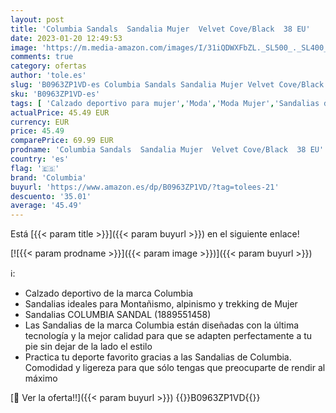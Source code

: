 ```yaml
---
layout: post
title: 'Columbia Sandals  Sandalia Mujer  Velvet Cove/Black  38 EU'
date: 2023-01-20 12:49:53
image: 'https://m.media-amazon.com/images/I/31iQDWXFbZL._SL500_._SL400_.jpg'
comments: true
category: ofertas
author: 'tole.es'
slug: 'B0963ZP1VD-es Columbia Sandals Sandalia Mujer Velvet Cove/Black 38 EU'
sku: 'B0963ZP1VD-es'
tags: [ 'Calzado deportivo para mujer','Moda','Moda Mujer','Sandalias deportivas de mujer','Zapatillas y calzado deportivo para mujer','Zapatos para mujer','columbia','sandalia','🇪🇸', ]
actualPrice: 45.49 EUR
currency: EUR
price: 45.49
comparePrice: 69.99 EUR
prodname: 'Columbia Sandals  Sandalia Mujer  Velvet Cove/Black  38 EU'
country: 'es'
flag: '🇪🇸'
brand: 'Columbia'
buyurl: 'https://www.amazon.es/dp/B0963ZP1VD/?tag=tolees-21'
descuento: '35.01'
average: '45.49'
---
```


Está [{{< param title >}}]({{< param buyurl >}}) en el siguiente enlace!

[![{{< param prodname >}}]({{< param image >}})]({{< param buyurl >}})

ℹ️:

- Calzado deportivo de la marca Columbia
- Sandalias ideales para Montañismo, alpinismo y trekking de Mujer
- Sandalias COLUMBIA SANDAL (1889551458)
- Las Sandalias de la marca Columbia están diseñadas con la última tecnología y la mejor calidad para que se adapten perfectamente a tu pie sin dejar de la lado el estilo
- Practica tu deporte favorito gracias a las Sandalias de Columbia. Comodidad y ligereza para que sólo tengas que preocuparte de rendir al máximo

[🛒 Ver la oferta!!]({{< param buyurl >}})
{{<world>}}B0963ZP1VD{{</world>}}
